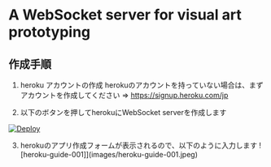 # A WebSocket server for visual art prototyping
## 作成手順
1. heroku アカウントの作成
herokuのアカウントを持っていない場合は、まずアカウントを作成してください
⇒ https://signup.heroku.com/jp

2. 以下のボタンを押してherokuにWebSocket serverを作成します

[![Deploy](https://www.herokucdn.com/deploy/button.svg)](https://heroku.com/deploy)

3. herokuのアプリ作成フォームが表示されるので、以下のように入力します
![heroku-guide-001]](images/heroku-guide-001.jpeg)